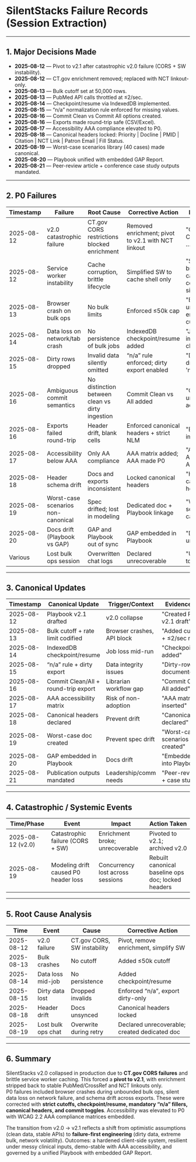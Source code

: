 # SilentStacks Failure Records (Session Extraction)

---

## 1. Major Decisions Made

- **2025-08-12** — Pivot to v2.1 after catastrophic v2.0 failure (CORS + SW instability).  
- **2025-08-12** — CT.gov enrichment removed; replaced with NCT linkout-only.  
- **2025-08-13** — Bulk cutoff set at 50,000 rows.  
- **2025-08-13** — PubMed API calls throttled at ≤2/sec.  
- **2025-08-14** — Checkpoint/resume via IndexedDB implemented.  
- **2025-08-15** — “n/a” normalization rule enforced for missing values.  
- **2025-08-16** — Commit Clean vs Commit All options created.  
- **2025-08-16** — Exports made round-trip safe (CSV/Excel).  
- **2025-08-17** — Accessibility AAA compliance elevated to P0.  
- **2025-08-18** — Canonical headers locked: Priority | Docline | PMID | Citation | NCT Link | Patron Email | Fill Status.  
- **2025-08-19** — Worst-case scenarios library (40 cases) made canonical.  
- **2025-08-20** — Playbook unified with embedded GAP Report.  
- **2025-08-21** — Peer-review article + conference case study outputs mandated.  

---

## 2. P0 Failures

| Timestamp   | Failure | Root Cause | Corrective Action | Evidence Snippet |
|-------------|---------|------------|-------------------|------------------|
| 2025-08-12  | v2.0 catastrophic failure | CT.gov CORS restrictions blocked enrichment | Removed enrichment; pivot to v2.1 with NCT linkout | "CORS blocked CT.gov enrichment … unrecoverable" |
| 2025-08-12  | Service worker instability | Cache corruption, brittle lifecycle | Simplified SW to cache shell only | "SW instability broke offline caching … corrective: SW simplified" |
| 2025-08-13  | Browser crash on bulk ops | No bulk limits | Enforced ≤50k cap | "Bulk ops unbounded … enforced 50k cutoff" |
| 2025-08-14  | Data loss on network/tab crash | No persistence of bulk jobs | IndexedDB checkpoint/resume added | "Job loss … implemented checkpoint/resume" |
| 2025-08-15  | Dirty rows dropped | Invalid data silently omitted | “n/a” rule enforced; dirty export enabled | "Dirty rows silently dropped … forced 'n/a'" |
| 2025-08-16  | Ambiguous commit semantics | No distinction between clean vs dirty ingestion | Commit Clean vs All added | "Commit logic unclear … toggle added" |
| 2025-08-16  | Exports failed round-trip | Header drift, blank cells | Enforced canonical headers + strict NLM | "Exports not re-import safe … fixed" |
| 2025-08-17  | Accessibility below AAA | Only AA compliance | AAA matrix added; AAA made P0 | "Accessibility below AAA … elevated AAA" |
| 2025-08-18  | Header schema drift | Docs and exports inconsistent | Locked canonical headers | "Header drift … canonicalized headers" |
| 2025-08-19  | Worst-case scenarios non-canonical | Spec drifted; lost in modeling | Dedicated doc + Playbook linkage | "Worst-case scenarios … made canonical" |
| 2025-08-20  | Docs drift (Playbook vs GAP) | GAP and Playbook out of sync | GAP embedded in Playbook | "Docs drift … unified Playbook" |
| Various     | Lost bulk ops session | Overwritten chat logs | Declared unrecoverable | "Unrecoverable due to deleted chat" |

---

## 3. Canonical Updates

| Timestamp   | Canonical Update | Trigger/Context | Evidence Snippet |
|-------------|-----------------|-----------------|------------------|
| 2025-08-12  | Playbook v2.1 drafted | v2.0 collapse | "Created Playbook v2.1 draft" |
| 2025-08-13  | Bulk cutoff + rate limit codified | Browser crashes, API block | "Added cutoff (50k) + ≤2/sec rules" |
| 2025-08-14  | IndexedDB checkpoint/resume | Job loss mid-run | "Checkpoint/resume added" |
| 2025-08-15  | “n/a” rule + dirty export | Data integrity issues | "Dirty-row export documented" |
| 2025-08-16  | Commit Clean/All + round-trip export | Librarian workflow gap | "Commit Clean vs All added" |
| 2025-08-17  | AAA accessibility matrix | Risk of non-adoption | "AAA matrix inserted" |
| 2025-08-18  | Canonical headers declared | Prevent drift | "Canonical headers declared" |
| 2025-08-19  | Worst-case doc created | Prevent spec drift | "Worst-case scenarios doc created" |
| 2025-08-20  | GAP embedded in Playbook | Docs drift | "Embedded GAP into Playbook" |
| 2025-08-21  | Publication outputs mandated | Leadership/comm needs | "Peer-review article + case study" |

---

## 4. Catastrophic / Systemic Events

| Time/Phase | Event | Impact | Action Taken |
|------------|-------|--------|--------------|
| 2025-08-12 (v2.0) | Catastrophic failure (CORS + SW) | Enrichment broke; unrecoverable | Pivoted to v2.1; archived v2.0 |
| 2025-08-19 | Modeling drift caused P0 header loss | Concurrency lost across sessions | Rebuilt canonical baseline ops doc; locked headers |

---

## 5. Root Cause Analysis

| Time | Event | Cause | Corrective Action |
|------|-------|-------|-------------------|
| 2025-08-12 | v2.0 failure | CT.gov CORS, SW instability | Pivot, remove enrichment, simplify SW |
| 2025-08-13 | Bulk crashes | No cutoff | Added ≤50k cutoff |
| 2025-08-14 | Data loss mid-job | No persistence | Added checkpoint/resume |
| 2025-08-15 | Dirty data lost | Dropped invalids | Enforced “n/a”, export dirty-only |
| 2025-08-18 | Header drift | Docs unsynced | Canonical headers locked |
| 2025-08-19 | Lost bulk ops chat | Overwrite during retry | Declared unrecoverable; created dedicated doc |

---

## 6. Summary

SilentStacks v2.0 collapsed in production due to **CT.gov CORS failures** and brittle service worker caching. This forced a **pivot to v2.1**, with enrichment stripped back to stable PubMed/CrossRef and NCT linkouts only.  
P0 failures included browser crashes during unbounded bulk ops, silent data loss on network failure, and schema drift across exports. These were corrected with **strict cutoffs, checkpoint/resume, mandatory “n/a” fillers, canonical headers, and commit toggles**. Accessibility was elevated to P0 with WCAG 2.2 AAA compliance matrices embedded.  

The transition from v2.0 → v2.1 reflects a shift from optimistic assumptions (clean data, stable APIs) to **failure-first engineering** (dirty data, extreme bulk, network volatility). Outcomes: a hardened client-side system, resilient under messy clinical inputs, demo-stable with AAA accessibility, and governed by a unified Playbook with embedded GAP Report.  
